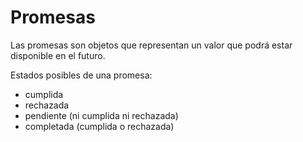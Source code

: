 # Promesas

Las promesas son objetos que representan un valor que podrá estar disponible en el futuro.

Estados posibles de una promesa:
- cumplida
- rechazada
- pendiente (ni cumplida ni rechazada)
- completada (cumplida o rechazada)
